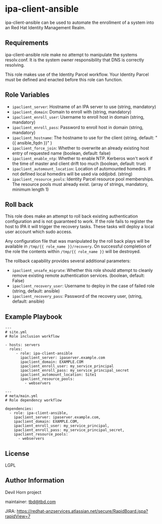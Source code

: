 ipa-client-ansible
=========

ipa-client-ansible can be used to automate the enrollment of a system into an Red Hat
Identity Management Realm.

Requirements
------------

ipa-client-ansible role make no attempt to manipulate the systems resolv.conf. It is
the system owner responsibility that DNS is correctly resolving.

This role makes use of the Identity Parcel workflow. Your Identity Parcel must
be defined and enacted before this role can function.

Role Variables
--------------
* `ipaclient_server`: Hostname of an IPA server to use (string, mandatory)
* `ipaclient_domain`: Domain to enroll with (string, mandatory)
* `ipaclient_enroll_user`: Username to enroll host in domain (string, mandatory)
* `ipaclient_enroll_pass`: Password to enroll host in domain (string, mandatory)
* `ipaclient_hostname`: The hostname to use for the client (string, default: "{{ ansible_fqdn }}" )
* `ipaclient_force_join`: Whether to overwrite an already existing host entry of requested name (boolean, default: false)
* `ipaclient_enable_ntp`: Whether to enable NTP. Kerberos won't work if the time of master and client drift too much (boolean, default: true)
* `ipaclient_automount_location`: Location of automounted homedirs. If not defined local homedirs will be used via oddjobd. (string)
* `ipaclient_resource_pools`: Identity Parcel resource pool memberships. The resource pools must already exist. (array of strings, mandatory, minimum length 1)

Roll back
---------
This role does make an attempt to roll back existing authentication configuration and is not guaranteed to work. If the role fails to register the host to IPA it will
trigger the recovery tasks. These tasks will deploy a local user
account which sudo access.

Any configuration file that was manipulated by the roll back plays will be available
in `/tmp/{{ role_name }}/recovery`. On successful completion of the role the contents
within `/tmp/{{ role_name }}` will be destroyed.


The rollback capability provides several additional parameters:
* `ipaclient_unsafe_migrate`: Whether this role should attempt to cleanly remove existing remote authentication services. (boolean, default: False)
* `ipaclient_recovery_user`: Username to deploy in the case of failed role (string, default: ansible)
* `ipaclient_recovery_pass`: Password of the recovery user, (string, default: ansible)

Example Playbook
----------------

    ---
    # site.yml
    # Role inclusion workflow

    - hosts: servers
      roles:
         - role: ipa-client-ansible
           ipaclient_server: ipaserver.example.com
           ipaclient_domain: EXAMPLE.COM
           ipaclient_enroll_user: my_service_principal
           ipaclient_enroll_pass: my_service_principal_secret
           ipaclient_automount_location: Site1
           ipaclient_resource_pools:
             - webservers

    ---
    # meta/main.yml
    # Role dependency workflow

    dependencies:
      - role: ipa-client-ansible,
        ipaclient_server: ipaserver.example.com,
        ipaclient_domain: EXAMPLE.COM,
        ipaclient_enroll_user: my_service_principal,
        ipaclient_enroll_pass: my_service_principal_secret,
        ipaclient_resource_pools:
          - webservers

License
-------

LGPL

Author Information
------------------

Devil Horn project

maintainer: tbd@tbd.com

JIRA: https://redhat-anzservices.atlassian.net/secure/RapidBoard.jspa?rapidView=7
